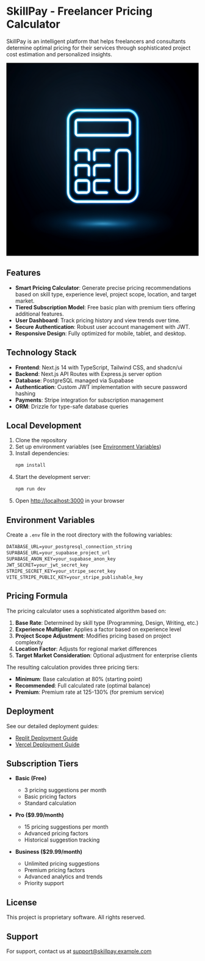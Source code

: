 # SkillPay - Freelancer Pricing Calculator

SkillPay is an intelligent platform that helps freelancers and consultants determine optimal pricing for their services through sophisticated project cost estimation and personalized insights.

![SkillPay Platform](generated-icon.png)

## Features

- **Smart Pricing Calculator**: Generate precise pricing recommendations based on skill type, experience level, project scope, location, and target market.
- **Tiered Subscription Model**: Free basic plan with premium tiers offering additional features.
- **User Dashboard**: Track pricing history and view trends over time.
- **Secure Authentication**: Robust user account management with JWT.
- **Responsive Design**: Fully optimized for mobile, tablet, and desktop.

## Technology Stack

- **Frontend**: Next.js 14 with TypeScript, Tailwind CSS, and shadcn/ui
- **Backend**: Next.js API Routes with Express.js server option
- **Database**: PostgreSQL managed via Supabase
- **Authentication**: Custom JWT implementation with secure password hashing
- **Payments**: Stripe integration for subscription management
- **ORM**: Drizzle for type-safe database queries

## Local Development

1. Clone the repository
2. Set up environment variables (see [Environment Variables](#environment-variables))
3. Install dependencies:
   ```bash
   npm install
   ```
4. Start the development server:
   ```bash
   npm run dev
   ```
5. Open [http://localhost:3000](http://localhost:3000) in your browser

## Environment Variables

Create a `.env` file in the root directory with the following variables:

```
DATABASE_URL=your_postgresql_connection_string
SUPABASE_URL=your_supabase_project_url
SUPABASE_ANON_KEY=your_supabase_anon_key
JWT_SECRET=your_jwt_secret_key
STRIPE_SECRET_KEY=your_stripe_secret_key
VITE_STRIPE_PUBLIC_KEY=your_stripe_publishable_key
```

## Pricing Formula

The pricing calculator uses a sophisticated algorithm based on:

1. **Base Rate**: Determined by skill type (Programming, Design, Writing, etc.)
2. **Experience Multiplier**: Applies a factor based on experience level
3. **Project Scope Adjustment**: Modifies pricing based on project complexity
4. **Location Factor**: Adjusts for regional market differences
5. **Target Market Consideration**: Optional adjustment for enterprise clients

The resulting calculation provides three pricing tiers:
- **Minimum**: Base calculation at 80% (starting point)
- **Recommended**: Full calculated rate (optimal balance)
- **Premium**: Premium rate at 125-130% (for premium service)

## Deployment

See our detailed deployment guides:
- [Replit Deployment Guide](DEPLOYMENT_GUIDE.md)
- [Vercel Deployment Guide](VERCEL_DEPLOYMENT_GUIDE.md)

## Subscription Tiers

- **Basic (Free)**
  - 3 pricing suggestions per month
  - Basic pricing factors
  - Standard calculation

- **Pro ($9.99/month)**
  - 15 pricing suggestions per month
  - Advanced pricing factors
  - Historical suggestion tracking

- **Business ($29.99/month)**
  - Unlimited pricing suggestions
  - Premium pricing factors
  - Advanced analytics and trends
  - Priority support

## License

This project is proprietary software. All rights reserved.

## Support

For support, contact us at support@skillpay.example.com